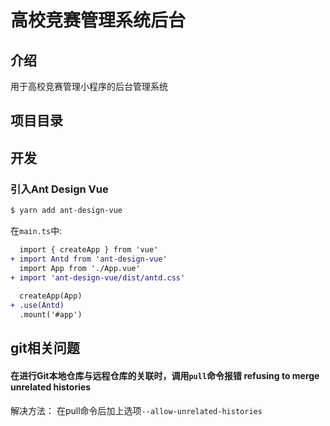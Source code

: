 # 高校竞赛管理系统后台

## 介绍
用于高校竞赛管理小程序的后台管理系统

## 项目目录


## 开发
### 引入Ant Design Vue
```bash
$ yarn add ant-design-vue
```
在`main.ts`中:
```diff
  import { createApp } from 'vue'
+ import Antd from 'ant-design-vue'
  import App from './App.vue'
+ import 'ant-design-vue/dist/antd.css'
 
  createApp(App)
+ .use(Antd)
  .mount('#app')
```

## git相关问题
#### 在进行Git本地仓库与远程仓库的关联时，调用`pull`命令报错 **refusing to merge unrelated histories**

解决方法：
在pull命令后加上选项`--allow-unrelated-histories`
